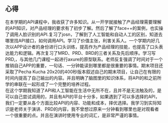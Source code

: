 ## 心得
在本学期的API课程中，我收获了许多知识。从一开学就接触了产品经理需要理解的API知识，对产品经理的要求有了初步了解。然后了解了face++的案例，也实操了调用人脸识别的API.复习了josn，了解到了人工智能和自动人工的区别，知道去哪里找API接口，如何调用API。学习了价值主张，利害关系人。一个学期内好几次以APP设计者的身份进行口头训练，提高作为产品经理的技能，也提高了口头表达能力和逻辑。再次复习了MRD、PRD、BRD的三者关系及先后顺序。学习写PRD,，与其他几门课程一起进行axure的原型联系。老师反复强调了时间对于一个推销自己APP的重要，一句话、一分钟能读到哪里都是很重要的事情。期末项目还采取了Pecha Kucha 20x20的400秒版本叙述自己的期末项目，让自己在有限的时间内提高了自己输出的内容。并且明确了脑图里的知识体系，将API的和之前所学的串联在一起形成了一个完整的培养过程。<br>
在这个学期我知道了API和人工智能在生活中无所不在，且并不是无法触及的，是可以自己尝试调用的，并且有API的平台十分多，如果遇到了可以多选择的API，我们一定要从各个方面比较API的内容、功能和成本，择优选择。我学习到实际知识是老师关于演讲、PRD的内容，我不曾想过原来一分钟看到哪里也是对观看者一个很重要的点。并且在演讲时使用专业的词汇，是非常严谨的事情。
